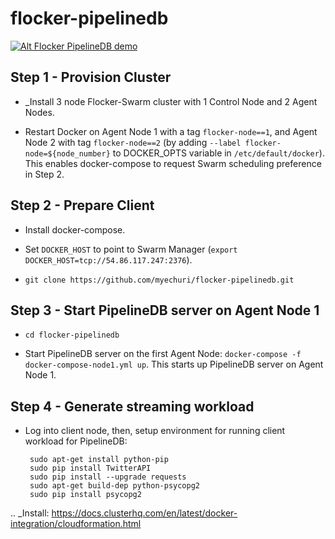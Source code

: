 # flocker-pipelinedb

[![Alt Flocker PipelineDB demo](http://img.youtube.com/vi/dYztp_c2eiQ/0.jpg)](https://youtu.be/dYztp_c2eiQ)

Step 1 - Provision Cluster
--------------------------

* _Install 3 node Flocker-Swarm cluster with 1 Control Node and 2 Agent Nodes.


* Restart Docker on Agent Node 1 with a tag ``flocker-node==1``, and Agent Node 2 with tag ``flocker-node==2`` (by adding ``--label flocker-node=${node_number}`` to DOCKER_OPTS variable in ``/etc/default/docker``).
This enables docker-compose to request Swarm scheduling preference in Step 2.

Step 2 - Prepare Client
-----------------------

* Install docker-compose.

* Set ``DOCKER_HOST`` to point to Swarm Manager (``export DOCKER_HOST=tcp://54.86.117.247:2376``).

* ``git clone https://github.com/myechuri/flocker-pipelinedb.git``

Step 3 - Start PipelineDB server on Agent Node 1
------------------------------------------------

* ``cd flocker-pipelinedb``

* Start PipelineDB server on the first Agent Node: ``docker-compose -f docker-compose-node1.yml up``. This starts up PipelineDB server on Agent Node 1.

Step 4 - Generate streaming workload
------------------------------------

* Log into client node, then, setup environment for running client workload for PipelineDB:


       sudo apt-get install python-pip
       sudo pip install TwitterAPI
       sudo pip install --upgrade requests
       sudo apt-get build-dep python-psycopg2
       sudo pip install psycopg2

.. _Install: https://docs.clusterhq.com/en/latest/docker-integration/cloudformation.html
